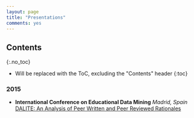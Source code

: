 ```yaml
---
layout: page
title: "Presentations"
comments: yes
---
```


## Contents
{:.no_toc}

* Will be replaced with the ToC, excluding the "Contents" header
{:toc}


### 2015

* **International Conference on Educational Data Mining** _Madrid, Spain_  
[DALITE: An Analysis of Peer Written and Peer Reviewed Rationales](http://www.slideshare.net/sameerbhatnagarpolymtl/edm2015presentation-49850960)

